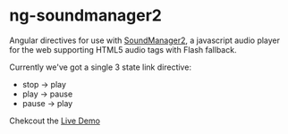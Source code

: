 ng-soundmanager2
================

Angular directives for use with [SoundManager2](http://www.schillmania.com/projects/soundmanager2/), a javascript audio player for the web supporting HTML5 audio tags with Flash fallback.

Currently we've got a single 3 state link directive:

- stop -> play
- play -> pause
- pause -> play

Chekcout the [Live Demo](https://github.com/saygoweb/ng-soundmanager2.git)

